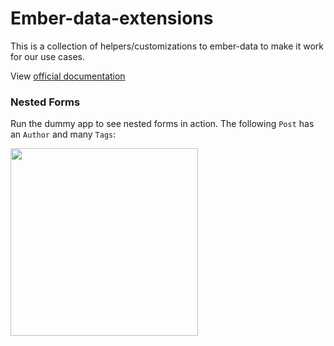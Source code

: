 # Ember-data-extensions

This is a collection of helpers/customizations to ember-data to make it work for our use cases.

View [official documentation](https://bbgithub.dev.bloomberg.com/pages/InfrastructureExperience/ember-data-extensions)

### Nested Forms

Run the dummy app to see nested forms in action. The following `Post` has an `Author` and many `Tags`:

<img src="https://bbgithub.dev.bloomberg.com/storage/user/3/files/af70f08e-7026-11e6-8c18-f26e2d1a27c5" width="300px"/>
